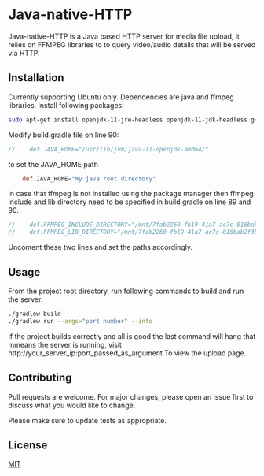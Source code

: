 # Java-native-HTTP

Java-native-HTTP is a Java based HTTP server for media file upload, it relies on FFMPEG libraries to to query video/audio details that will be served via HTTP.

## Installation

Currently supporting Ubuntu only. Dependencies are java and ffmpeg libraries.
Install following packages:
```bash
sudo apt-get install openjdk-11-jre-headless openjdk-11-jdk-headless g++ libavcodec-dev libavfilter-dev libavutil-dev libavformat-dev
```
Modify build.gradle file on line 90:
```groovy
//    def.JAVA_HOME="/usr/lib/jvm/java-11-openjdk-amd64/"
```
to set the JAVA_HOME path
```groovy
    def.JAVA_HOME="My java root directory"
```
In case that ffmpeg is not installed using the package manager then ffmpeg include and lib directory need to be specified in build.gradle on line 89 and 90.
```groovy
//    def.FFMPEG_INCLUDE_DIRECTORY="/mnt/7fab2260-fb19-41a7-ac7c-816bab2f3b92/install/ffmpeg_build/include"
//    def.FFMPEG_LIB_DIRECTORY="/mnt/7fab2260-fb19-41a7-ac7c-816bab2f3b92/install/ffmpeg_build/lib"
```
Uncoment these two lines and set the paths accordingly.

## Usage

From the project root directory, run following commands to build and run the server.
```bash
./gradlew build
./gradlew run --args="port number" --info
```
If the project builds correctly and all is good the last command will hang that mmeans the server is running, visit http://your_server_ip:port_passed_as_argument To view the upload page.

## Contributing
Pull requests are welcome. For major changes, please open an issue first to discuss what you would like to change.

Please make sure to update tests as appropriate.

## License
[MIT](https://choosealicense.com/licenses/mit/)
